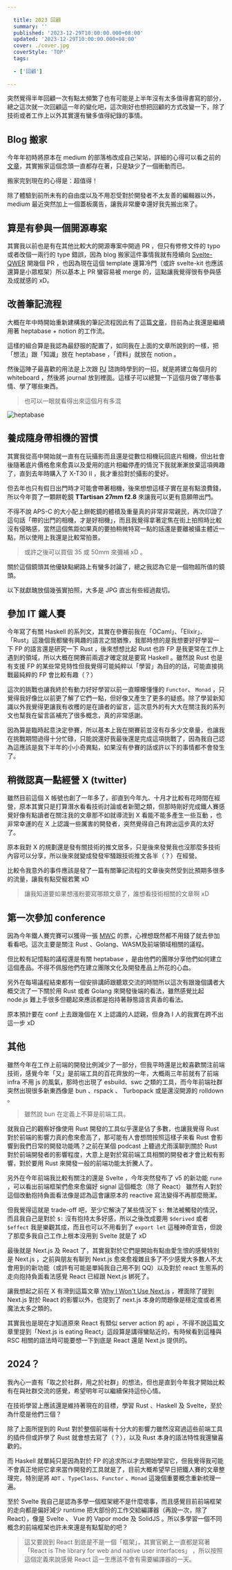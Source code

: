 ```yaml
---
  
  title: 2023 回顧 
  summary: ''
  published: '2023-12-29T10:00:00.000+08:00'
  updated: '2023-12-29T10:00:00.000+08:00'
  cover: ./cover.jpg
  coverStyle: 'TOP'
  tags:
  
  - ['回顧']
  
---
```

  

突然覺得半年回顧一次有點太頻繁了也有可能是上半年沒有太多值得書寫的部分，總之這次就一次回顧這一年的變化吧，這次剛好也想把回顧的方式改變一下，除了技術或者工作上以外其實還有蠻多值得紀錄的事情。

## Blog 搬家

今年年初時將原本在 medium 的部落格改成自己架站，詳細的心得可以看之前的[文章](../2023-04-07/)，其實搬家這個念頭一直都存在著，只是缺少了一個衝動而已。

搬家完到現在的心得是：超值得！

除了體驗到前所未有的自由度以及不用忍受對於開發者不太友善的編輯器以外， medium 最近突然加上一個蓋板廣告，讓我非常慶幸還好我先搬出來了。

## 算是有參與一個開源專案

其實我以前也是有在其他比較大的開源專案中開過 PR ，但只有修修文件的 typo 或者改個一兩行的 type 錯誤，因為 blog 搬家這件事情我就有陸續向 [Svelte-QWER](https://github.com/kwchang0831/svelte-QWER) 開幾個 PR ，也因為現在這個 template 還算冷門（或許 svelte-kit 也應該還算是小眾框架）所以基本上 PR 蠻容易被 merge 的，這點讓我覺得很有參與感及成就感的 xD。

## 改善筆記流程

大概在年中時開始重新建構我的筆記流程因此有了這篇[文章](../2023-12-21/)，目前為止我還是繼續用著 heptabase + notion 的工作流。

這樣的組合算是我認為最舒服的配置了，如同我在上面的文章所說到的一樣，把「想法」跟「知識」放在 heptabase ，「資料」就放在 notion 。

然後這陣子最喜歡的用法是上次跟 [PJ](https://pinchlime.com/) 諮詢時學到的一招，就是將建立每個月的 whiteboard ，然後將 journal 放到裡面。這樣子可以總覽一下這個月做了哪些事情、學了哪些東西。

> 也可以一眼就看得出來這個月有多混
> 

![heptabase](/2023-12-29/heptabase.jpg)

## 養成隨身帶相機的習慣

其實我從高中開始就一直有在玩攝影而且還是從數位相機玩回底片相機，但出社會後隨著底片價格愈來愈貴以及愛用的底片相繼停產的情況下我就漸漸放棄這項興趣了，直到去年時購入了 X-T30 II ，我才重拾對於攝影的愛好。

但去年也只有假日出門時才可能會帶著相機，後來想想這樣子實在是有點浪費錢，所以今年買了一顆餅乾鏡 **TTartisan 27mm f2.8**  來讓我可以更有意願帶出門。

不得不說 APS-C 的大小配上餅乾鏡的體積及重量真的非常非常親民，再次印證了這句話「帶的出門的相機，才是好相機」，而且我覺得拿著定焦在街上拍照時比較沒有侵略感，當然這個焦距如果真的要拍稍微特寫一點的話還是要離被攝主體近一點，所以使用上我還是比較常拍景。

> 或許之後可以買個 35 或 50mm  來彌補 xD 。

關於這個鏡頭其他優缺點網路上有蠻多討論了，總之我認為它是一個物超所值的鏡頭。

以下就獻醜放個幾張實拍照，大多是 JPG 直出有些經過裁切。

<ImgZoom src="https://r2.toddliao.dev/2023-12-29/xt30ii-4.jpeg"  class="w-full object-cover"/>
<div class="flex gap-x-8">
  <ImgZoom src="https://r2.toddliao.dev/2023-12-29/xt30ii-1.jpg"  class="w-full object-cover"/>
  <ImgZoom src="https://r2.toddliao.dev/2023-12-29/xt30ii-2.jpg"  class="w-full object-cover"/>
</div>

## 參加 IT 鐵人賽

今年寫了有關 Haskell 的系列文，其實在參賽前我在「OCaml」、「Elixir」、「Rust」這幾個我都蠻有興趣的語言之間猶豫，我那時想的是我想要好好學習一下 FP 的語言還是研究一下 Rust ，後來想想比起 Rust 也許 FP 是我更常在工作上遇到的領域，所以大概在開賽前兩週才確定就是要寫 Haskell 。雖然說 Rust 也是有支援 FP 的某些常見特性但我覺得可能純粹以「學習」為目的的話，可能直接挑戰最純粹的 FP 會比較有趣（？）

這次的挑戰也讓我終於有動力好好學習以前一直矇矇懂懂的 `Functor`、 `Monad` ，只覺得我好像比以前更了解了它們一點，但好像又產生了更多的疑惑。除了學習新知識以外我覺得更讓我有收穫的是在讀者的留言，這次意外的有大大在關注我的系列文也幫我在留言區補充了很多概念，真的非常感謝。

因為算是臨時起意決定參賽，所以基本上我在開賽前並沒有存多少文章量，也讓我在挑戰期間過得十分忙碌，只能說還好我最後還是完成這項挑戰了，因為我自己認為這應該是我下半年的小小奇異點，如果沒有參賽的話或許以下的事情都不會發生了。

## 稍微認真一點經營 X (twitter)

雖然目前這個 X 帳號也創了一年多了，卻直到今年九、十月才比較有花時間在經營，原本其實只是打算潛水看看技術討論或者新聞之類，但那時剛好完成鐵人賽感覺好像有點讀者在關注我的文章那不如就導流到 X 看能不能多產生一些互動 ，也非常幸運的在 X 上認識一些厲害的開發者，突然覺得自己有跨出這步真的太好了。

原本我對 X 的規劃還是發有關技術的推文居多，只是後來發覺我也沒那麼多技術內容可以分享，所以後來就變成發發牢騷跟技術推文各半（？）在經營。

比較令我意外的事件應該是發了一篇有關筆記流程的文章後突然受到比預期多很多的流量，讓我有點受寵若驚 xD

> 讓我知道要如果想漲粉要寫哪類文章了，誰想看技術相關的文章啊 xD

## 第一次參加 conference

因為今年鐵人賽完賽可以獲得一張 [MWC](https://modernweb.tw/) 的票，心裡想既然都不用錢了就去參加看看吧。這次主要是關注 Rust 、Golang、WASM及前端領域相關的議程。

但比較有記憶點的議程還是有關 heptabase ，是由他們的團隊分享他們如何建立這個產品。不得不佩服他們在建立團隊文化及開發產品上所花的心血。

另外在每場議程結束都有一個安排講師跟聽眾交流的時間所以這次有跟幾個講者大概交流了一下關於用 Rust 或者 Golang 來開發後端的看法，雖然感覺比起 node.js 難上手很多但聽起來應該都是抱持著靜態語言真香的看法。

原本預計要在 conf 上去跟幾個在 X 上認識的人認親，但身為 I 人的我實在跨不出這一步 xD

## 其他

雖然今年在工作上前端的開發比例減少了一部分，但我平時還是比較喜歡關注前端技術，感覺今年「又」是前端工具的百花齊放的一年，大概兩三年前就有了前端 infra 不用 js 的風氣，那時也出現了 esbuild、swc 之類的工具，而今年前端社群突然出現很多新東西像是 bun 、rspack 、 Turbopack 或是還沒開源的 rolldown 。

> 雖然說 bun 在定義上不算是前端工具。

就我自己的觀察好像使用 Rust 開發的工具似乎還是佔了多數，也讓我覺得 Rust 對於前端的影響力真的愈來愈高了，那可能有人會想問按照這樣子來看 Rust 會影響到我們日常的開發功能嗎？之前在某個 podcast 上聽過尤雨溪聊到關於 Rust 對於前端開發者的影響程度，大意上是對於寫前端工具相關的開發者才會比較有影響，對於要用 Rust 來開發一般的前端功能太折騰人了。

另外在今年前端我比較有關注的還是 Svelte ，今年突然發布了 v5 的新功能 `rune` ，可以看出前端框架們愈來愈偏好 signal 這個概念（除了 React） 雖然有人對於這個改動抱持負面看法像是認為這會讓原本的 reactive 寫法變得不再那麼簡潔。  

但我覺得這就是 trade-off 吧，至少它解決了某些情況下 `$:` 無法被觸發的情況，而且我自己是對於 `$:` 沒有抱持太多好感，所以之後改成要用 `$derived` 或者 `$effect` 我是樂觀其成，而且也可以不用看到了 `export let` 這種神奇宣告，但說了那麼多我自己工作上根本沒用到 Svelte 就是了 xD

最後就是 Next.js 及 React 了，其實我對於它們是開始有點由愛生恨的感覺特別是 Next.js ，之前與朋友有聊到 Next.js 愈來愈複雜且多了不少感覺大多數人不太會用到的新功能（或許有可能是單純我自己用不到 QQ）以及對於 react 生態系的走向抱持負面看法感覺 React 已經跟 Next.js 綁死了。

讓我想起之前在 X 有滑到這篇文章  [Why I Won't Use Next.js](https://www.epicweb.dev/why-i-wont-use-nextjs) ，裡面除了提到 Next.js 對於 React 的影響以外，也提到了 next.js 本身的問題像是穩定度或者黑魔法太多之類的。

其實我也是現在才知道原來 React 有類似 server action 的 api ，不得不說這篇文章里提到「Next.js is eating React」這段算是講得蠻貼近的，有時候看到這種與 RSC 相關的語法時可能要想一下到底是 React 還是 Next.js 提供的。

## 2024？

我內心一直有「取之於社群，用之於社群」的想法，但也是直到今年我才開始比較有在與社群交流的感覺，希望明年可以繼續保持這份心情。

在技術學習上應該還是維持著現在的目標，學習 Rust 、Haskell 及 Svelte，至於為什麼是他們三個？

除了上面所提到的 Rust 對於整個前端有十分大的影響力雖然沒寫過這些前端工具的插件但或許學了 Rust 就會想去寫了（？），以及 Rust 本身的語法特性我還蠻喜歡的。

而 Haskell 就單純只是因為對於 FP 的追求所以才去開始學習它，但我覺得我可能不會真正地把它拿來當作開發的工具就是了，目前大概希望早日把鐵人賽的文章整理完，特別是將 `ADT` 、`TypeClass`、`Functor` 、`Monad` 這幾個重要概念重新梳理一遍。

至於 Svelte 我自己是認為多學一個框架總不是什麼壞事，而且感覺目前前端框架的走向都是偏好減少 runtime 把大部份的工作交給編譯器（再說一次，除了 React），像是 Svelte 、 Vue 的 Vapor mode 及 SolidJS 。所以多學習一個不同概念的前端框架也許未來還是有點幫助的吧？

> 這又要說到 React 到底是不是一個「框架」，其實官網上一直都是寫著「React is The library for web and native user interfaces」 ，所以按照這個定義來說感覺 React 這一生應該不會有需要編譯器的一天。
>